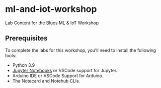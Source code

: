 # ml-and-iot-workshop

Lab Content for the Blues ML &amp; IoT Workshop

## Prerequisites

To complete the labs for this workshop, you'll need to install the following tools:

- Python 3.9
- [Jupyter Notebooks](https://jupyter.org/install) or VSCode support for Jupyter.
- Arduino IDE or VSCode Support for Arduino.
- The Notecard and Notehub CLIs.
